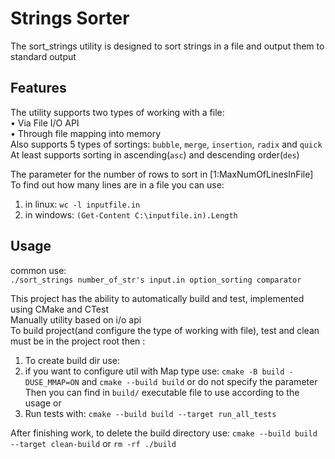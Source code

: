 # Strings Sorter
The sort_strings utility is designed to sort strings in a file and output them to standard output

## Features
The utility supports two types of working with a file:  
• Via File I/O API  
• Through file mapping into memory  
Also supports 5 types of sortings: `bubble`, `merge`, `insertion`, `radix` and `quick`  
At least supports sorting in ascending(`asc`) and descending order(`des`)  

The parameter for the number of rows to sort in [1:MaxNumOfLinesInFile]  
To find out how many lines are in a file you can use:
1. in linux: `wc -l inputfile.in`
2. in windows: `(Get-Content C:\inputfile.in).Length`

## Usage
common use:  
   `./sort_strings number_of_str's input.in option_sorting comparator`

This project has the ability to automatically build and test, implemented using CMake and CTest  
Manually utility based on i/o api  
To build project(and configure the type of working with file), test and clean must be in the project root then :
1. To create build dir use:
2. if you want to configure util with Map type use:
   `cmake -B build -DUSE_MMAP=ON` and `cmake --build build`
   or do not specify the parameter
   Then you can find in `build/` executable file to use according to the usage or
4. Run tests with:
   `cmake --build build --target run_all_tests`

After finishing work, to delete the build directory use:
   `cmake --build build --target clean-build`
   or `rm -rf ./build`
